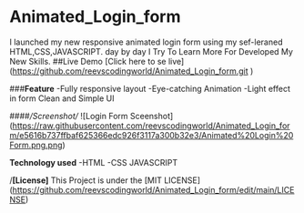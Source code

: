 # Animated_Login_form
I launched my new responsive animated login form using my sef-leraned HTML,CSS,JAVASCRIPT. 
day by day I Try To Learn More For Developed My New Skills.
##Live Demo
[Click here to se live]
(https://github.com/reevscodingworld/Animated_Login_form.git   )

###**Feature**
-Fully responsive layout
-Eye-catching Animation
-Light effect in form
Clean and Simple UI

####*/Screenshot/*
![Login Form Sceenshot]
(https://raw.githubusercontent.com/reevscodingworld/Animated_Login_form/e5616b737ffbaf625366edc926f3117a300b32e3/Animated%20Login%20Form.png.png)

**Technology used**
-HTML
-CSS
JAVASCRIPT

/**[License]**
This Project is under the [MIT LICENSE]
(https://github.com/reevscodingworld/Animated_Login_form/edit/main/LICENSE)
